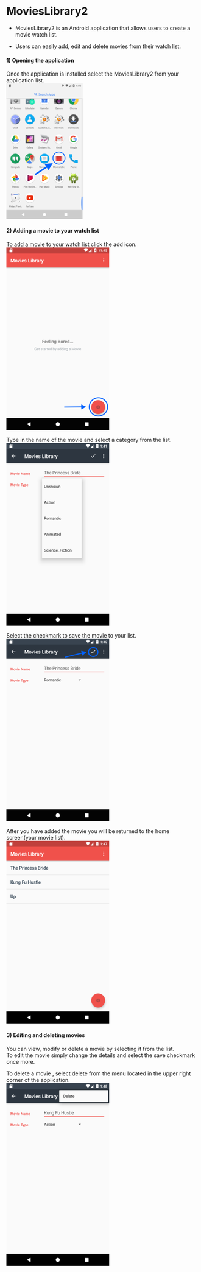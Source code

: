 # MoviesLibrary2 #

- MoviesLibrary2 is an Android application that allows users to create a movie watch list. 

- Users can easily add, edit and delete movies from their watch list.

#### 1) Opening the application ####
Once the application is installed select the MoviesLibrary2 from your application list.   
<img src="app/documentation/examples/open.png" title="Opening the App" style="width:200px;height:auto;">

#### 2) Adding a movie to your watch list ####
To add a movie to your watch list click the add icon.  
![Adding a movie](app/documentation/examples/welcome.png)  


Type in the name of the movie and select a category from the list.  
![Assigning movie details](app/documentation/examples/create.png)  


Select the checkmark to save the movie to your list.  
![Saving a movie](app/documentation/examples/save.png)  


After you have added the movie you will be returned to the home screen(your movie list).  
![The move list](app/documentation/examples/list.png)  

#### 3) Editing and deleting movies ####
You can view, modify or delete a movie by selecting it from the list.  
 To edit the movie simply change the details and select the save checkmark once more.  

To delete a movie , select delete from the menu located in the upper right corner of the application.  
![Viewing, editing and deleting a movie](app/documentation/examples/delete.png)  
